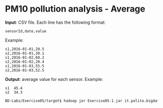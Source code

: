 # PM10 pollution analysis - Average

**Input**: CSV file. Each line has the following format:

    sensorId,date,value

Example:

    s1,2016-01-01,20.5
    s2,2016-01-01,30.1
    s1,2016-01-02,60.2
    s2,2016-01-02,20.4
    s1,2016-01-03,55.5
    s2,2016-01-03,52.5

**Output**: average value for each sensor. Example: 

    s1	45.4
    s2	34.3

```sh
BD-Labs/Exercise05/target$ hadoop jar Exercise05-1.jar it.polito.bigdata.hadoop.E05Driver 1 ./in/ ./out/
```